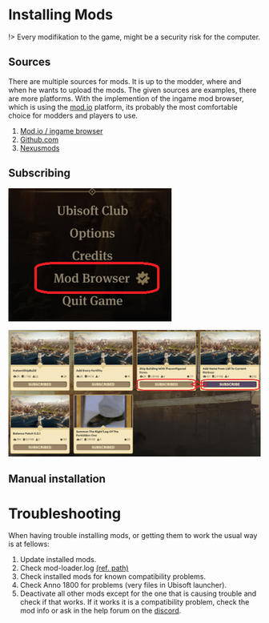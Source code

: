 # Installing Mods

!> Every modifikation to the game, might be a security risk for the computer.

## Sources
There are multiple sources for mods. It is up to the modder, where and when he wants to upload the mods. The given sources are examples, there are more platforms. With the implemention of the ingame mod browser, which is using the [mod.io](http://mod.io) platform, its probably the most comfortable choice for modders and players to use.

1. [Mod.io / ingame browser](https://mod.io/g/anno-1800)
2. [Github.com](https://github.com/)
3. [Nexusmods](https://www.nexusmods.com/anno1800/)

## Subscribing

![Modbrowser](modbrowser.png)

![Picture for subscribtion ingame.](subscribe.png)

## Manual installation



# Troubleshooting

When having trouble installing mods, or getting them to work the usual way is at fellows:

1. Update installed mods.
2. Check mod-loader.log [(ref. path)](/en/basics/path?id=mod-loaderlog)
3. Check installed mods for known compatibility problems.
4. Check Anno 1800 for problems (very files in Ubisoft launcher).
5. Deactivate all other mods except for the one that is causing trouble and check if that works. If it works it is a compatibility problem, check the mod info or ask in the help forum on the [discord](https://discord.gg/4XQTznE).